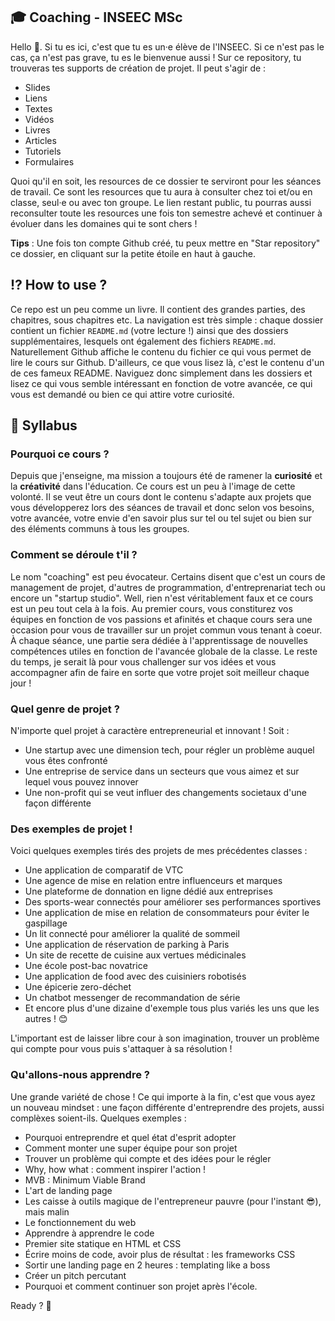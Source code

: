 🎓 Coaching - INSEEC MSc
---------------------

Hello 👋. 
Si tu es ici, c'est que tu es un·e élève de l'INSEEC. Si ce n'est pas le cas, ça n'est pas grave, tu es le bienvenue aussi ! 
Sur ce repository, tu trouveras tes supports de création de projet. Il peut s'agir de :

- Slides
- Liens
- Textes
- Vidéos
- Livres
- Articles
- Tutoriels
- Formulaires

Quoi qu'il en soit, les resources de ce dossier te serviront pour les séances de travail. Ce sont les resources que tu aura à consulter chez toi et/ou en classe, seul·e ou avec ton groupe. Le lien restant public, tu pourras aussi reconsulter toute les resources une fois ton semestre achevé et continuer à évoluer dans les domaines qui te sont chers ! 

**Tips** : Une fois ton compte Github créé, tu peux mettre en "Star repository" ce dossier, en cliquant sur la petite étoile en haut à gauche. 

## ⁉️ How to use ? 

Ce repo est un peu comme un livre. Il contient des grandes parties, des chapitres, sous chapitres etc. 
La navigation est très simple : chaque dossier contient un fichier `README.md` (votre lecture !) ainsi que des dossiers supplémentaires, lesquels ont également des fichiers `README.md`. Naturellement Github affiche le contenu du fichier ce qui vous permet de lire le cours sur Github. D'ailleurs, ce que vous lisez là, c'est le contenu d'un de ces fameux README. 
Naviguez donc simplement dans les dossiers et lisez ce qui vous semble intéressant en fonction de votre avancée, ce qui vous est demandé ou bien ce qui attire votre curiosité. 

## 📜 Syllabus

### Pourquoi ce cours ?

Depuis que j'enseigne, ma mission a toujours été de ramener la **curiosité** et la **créativité** dans l'éducation. Ce cours est un peu à l'image de cette volonté. Il se veut être un cours dont le contenu s'adapte aux projets que vous développerez lors des séances de travail et donc selon vos besoins, votre avancée, votre envie d'en savoir plus sur tel ou tel sujet ou bien sur des éléments communs à tous les groupes. 

### Comment se déroule t'il ?

Le nom "coaching" est peu évocateur. Certains disent que c'est un cours de management de projet, d'autres de programmation, d'entreprenariat tech ou encore un "startup studio". Well, rien n'est véritablement faux et ce cours est un peu tout cela à la fois.
Au premier cours, vous constiturez vos équipes en fonction de vos passions et afinités et chaque cours sera une occasion pour vous de travailler sur un projet commun vous tenant à coeur. À chaque séance, une partie sera dédiée à l'apprentissage de nouvelles compétences utiles en fonction de l'avancée globale de la classe. Le reste du temps, je serait là pour vous challenger sur vos idées et vous accompagner afin de faire en sorte que votre projet soit meilleur chaque jour !

### Quel genre de projet ?

N'importe quel projet à caractère entrepreneurial et innovant ! Soit : 

- Une startup avec une dimension tech, pour régler un problème auquel vous êtes confronté
- Une entreprise de service dans un secteurs que vous aimez et sur lequel vous pouvez innover
- Une non-profit qui se veut influer des changements societaux d'une façon différente

### Des exemples de projet !

Voici quelques exemples tirés des projets de mes précédentes classes :

- Une application de comparatif de VTC
- Une agence de mise en relation entre influenceurs et marques
- Une plateforme de donnation en ligne dédié aux entreprises
- Des sports-wear connectés pour améliorer ses performances sportives
- Une application de mise en relation de consommateurs pour éviter le gaspillage
- Un lit connecté pour améliorer la qualité de sommeil
- Une application de réservation de parking à Paris
- Un site de recette de cuisine aux vertues médicinales
- Une école post-bac novatrice
- Une application de food avec des cuisiniers robotisés
- Une épicerie zero-déchet
- Un chatbot messenger de recommandation de série
- Et encore plus d'une dizaine d'exemple tous plus variés les uns que les autres ! 😊 

L'important est de laisser libre cour à son imagination, trouver un problème qui compte pour vous puis s'attaquer à sa résolution !

### Qu'allons-nous apprendre ?

Une grande variété de chose ! Ce qui importe à la fin, c'est que vous ayez un nouveau mindset : une façon différente d'entreprendre des projets, aussi complèxes soient-ils. Quelques exemples :

- Pourquoi entreprendre et quel état d'esprit adopter
- Comment monter une super équipe pour son projet
- Trouver un problème qui compte et des idées pour le régler
- Why, how what : comment inspirer l'action !
- MVB : Minimum Viable Brand
- L'art de landing page
- Les caisse à outils magique de l'entrepreneur pauvre (pour l'instant 😎), mais malin
- Le fonctionnement du web
- Apprendre à apprendre le code
- Premier site statique en HTML et CSS
- Écrire moins de code, avoir plus de résultat : les frameworks CSS
- Sortir une landing page en 2 heures : templating like a boss
- Créer un pitch percutant
- Pourquoi et comment continuer son projet après l'école. 

Ready ? 🚀
